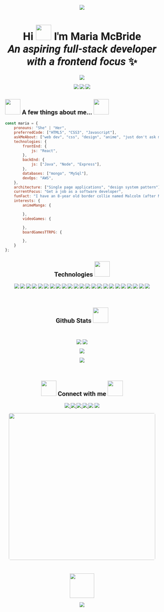 <div style="font-family: 'Fira Code iscript', 'Roboto'">
  <!-- BANNER LINK TO PORTFOLIO -->
  <!--  https://mariamcbride.github.io/portfolio/  -->
  <p align="center">
  <img src="https://media-exp1.licdn.com/dms/image/C4E16AQH1WygqDS5U3A/profile-displaybackgroundimage-shrink_200_800/0/1618354830494?e=1650499200&v=beta&t=deB4gLOOV-BojL6xsxRGZaasYNh1YbfWQoqVgVp0ZGg" />
  </p>
  
  <h1 align="center" style="font-size: 35px">Hi <img src="https://media.giphy.com/media/vByqwVn7mM9NEnr4kw/giphy.gif" width="50"> I'm Maria McBride<br>
    <em>An aspiring full-stack developer with a frontend focus</em> ✨</h1>

  <p align="center">
  <img src="https://media.giphy.com/media/10y00L5OqWgHD2/giphy.gif">
  </p>
  
  <!-- VISITS BADGES -->
  <p align="center">
   <img src="https://badges.pufler.dev/visits/mariamcbride/mariamcbride"/>
   <img src="https://badges.pufler.dev/repos/mariamcbride"/>
   <img src="https://badges.pufler.dev/commits/monthly/mariamcbride" />
  </p>
  
  <!-- ABOUT ME -->
  ## <img src="https://media.giphy.com/media/1BeE7pCRWrvxJgdTib/giphy.gif" width="50"> A few things about me... <img src="https://media.giphy.com/media/Mme4s8S3cm7fi/giphy.gif" width="50">
  
  ```javascript
  const maria = {
      pronouns: "She" | "Her",
      preferredCode: ["HTML5", "CSS3", "Javascript"],
      askMeAbout: ["web dev", "css", "design", "anime", "just don't ask me about listTasks"],
      technologies: {
          frontEnd: {
              js: "React",
          },
          backEnd: {
              js: ["Java", "Node", "Express"],
          },
          databases: ["mongo", "MySql"],
          devOps: "AWS",
      },
      architecture: ["Single page applications", "design system pattern"],
      currentFocus: "Get a job as a software developer",
      funFact: "I have an 8-year old border collie named Malcolm (after Malcolm Reynolds)",
      interests: {
          animeManga: {
  
          },
          videoGames: {
  
          },
          boardGamesTTRPG: {
  
          },
      }
  };
  ```
  
  <!-- TECH LANGUAGES & TOOLS -->
  <h2 align="center">Technologies <img src="https://media.giphy.com/media/WUlplcMpOCEmTGBtBW/giphy.gif" width="50"></h2>
  
  <p align="center">
  <img src="https://img.shields.io/badge/-HTML5-E34F26?style=for-the-badge&logo=html5&logoColor=white"/>
  <img src="https://img.shields.io/badge/-CSS3-1572B6?style=for-the-badge&logo=css3"/>
  <img src="https://img.shields.io/badge/-JavaScript-black?style=for-the-badge&logo=javascript"/>
  <img src="https://img.shields.io/badge/-Bootstrap-563D7C?style=for-the-badge&logo=bootstrap"/>
  <img src="https://img.shields.io/badge/-Python-yellow?style=for-the-badge&logo=python"/>
  <img src="https://img.shields.io/badge/-Flask-gray?style=for-the-badge&logo=flask"/>
  <img src="https://img.shields.io/badge/-MySQL-DD8A00?style=for-the-badge&logo=mysql"/>
  <img src="https://img.shields.io/badge/-Nodejs-white?style=for-the-badge&logo=Node.js"/>
  <img src="https://img.shields.io/badge/-Express-22AE5A?style=for-the-badge&logo=express"/>
  <img src="https://img.shields.io/badge/-React-212121?style=for-the-badge&logo=react"/>
  <img src="https://img.shields.io/badge/-MUI-0A1929?style=for-the-badge&logo=mui"/>
  <img src="https://img.shields.io/badge/-Sass-ED087D?style=for-the-badge&logo=sass"/>
  <img src="https://img.shields.io/badge/-MongoDB-FFF?style=for-the-badge&logo=mongodb"/>
  <img src="https://img.shields.io/badge/-Postman-FFF?style=for-the-badge&logo=postman"/>
  <img src="https://img.shields.io/badge/-Java-E34A86?style=for-the-badge&logo=java"/>
  <img src="https://img.shields.io/badge/-Spring-166E3A?style=for-the-badge&logo=spring"/>
  <img src="https://img.shields.io/badge/-VSCode-282A36?style=for-the-badge&logo=visualstudiocode"/>
  <img src="https://img.shields.io/badge/-GitHub-0D1117?style=for-the-badge&logo=github"/>
  <img src="https://img.shields.io/badge/-Git-black?style=for-the-badge&logo=git"/>
  <img src="https://img.shields.io/badge/-Amazon AWS-E98610?style=for-the-badge&logo=amazonaws"/>
  <img src="https://img.shields.io/badge/-Figma-19B2F1?style=for-the-badge&logo=figma"/>
  <img src="https://img.shields.io/badge/-Miro-F2C52D?style=for-the-badge&logo=miro"/>
  <img src="https://img.shields.io/badge/-Trello-095ED9?style=for-the-badge&logo=trello"/>
  </p>
  
  &nbsp;
  
  <!-- SNAKE CONTRIBUTION GRAPH -->
  <!-- <h2 align="center">
    Contribution Graph <img src="https://media.giphy.com/media/xUA7aZeLE2e0P7Znz2/giphy.gif" width="50">
  </h2>
  <p align="center">
    <img src="SVG HERE" alt="snake"></center>
  </p> -->
  
  <h2 align="center">
    Github Stats <img src="https://media.giphy.com/media/VgCDAzcKvsR6OM0uWg/giphy.gif" width="50">
  </h2>
  <br>
  
  <p align="center">
    <img align="center" src="https://github-readme-stats.vercel.app/api?username=mariamcbride&show_icons=true&theme=material-palenight&line_height=27">
    <img align="center" src="https://github-readme-stats.vercel.app/api/top-langs/?username=mariamcbride&theme=material-palenight&hide=html,css">
  </p>
  <p align="center">
   <img src="https://github-readme-streak-stats.herokuapp.com/?user=mariamcbride&show_icons=true&locale=en&layout=compact&theme=material-palenight&line_height=0" />
  </p>
  
  <p align="center">
   <img src="https://activity-graph.herokuapp.com/graph?username=mariamcbride&theme=material-palenight">
  </p>
  
  &nbsp;
  
  <!-- CONTACT -->
  <h2 align="center">
  <img src="https://media.giphy.com/media/KDyjO62u9A4FwCZuBF/giphy.gif" width="50">
   Connect with me <img src="https://media.giphy.com/media/kvbmvCuANwDGdNo3RE/giphy.gif" width="50"></h2>
  
  <p align="center">
  <a href="mailto: mariacmcbride2@gmail.com">
   <img src="https://img.shields.io/badge/-Gmail-c14438?style=flat&logo=Gmail&logoColor=red&link=mailto:mariacmcbride2@gmail.com"/>
  </a>
  <a href="https://www.linkedin.com/in/maria-mcbride/">
   <img src="https://img.shields.io/badge/-LinkedIn-1D2226?style=flat&logo=Linkedin&logoColor=0077B5&link=https://www.linkedin.com/in/maria-macbride/"/>
  </a>
  <a href="https://discord.gg/232744490970906624">
   <img src="https://img.shields.io/badge/-Discord-33363B?style=flat&logo=discord&logoColor=7289DA&link=https://discord.gg/232744490970906624"/>
  </a>
  <a href="https://steamcommunity.com/id/meraxxes/">
   <img src="https://img.shields.io/badge/-Steam-1B2838?style=flat&logo=steam&logoColor=3C77A3&link=https://steamcommunity.com/id/meraxxes/"/>
  </a>
   <img src="https://img.shields.io/badge/-Murr11891-33363B?style=flat&logo=battledotnet&logoColor=09BDDC"/>
   <img src="https://img.shields.io/badge/-mera_xxes-18181B?style=flat&logo=twitch&logoColor=772CE8"/>
  </p>
<p align="center">
  <img src="https://media.giphy.com/media/MMnDgPw0yB6ms/giphy.gif" width="480" height="480" frameBorder="0" style="border-radius: 5px"/><p><a href="https://giphy.com/gifs/animations-electronics-vintage-stuff-MMnDgPw0yB6ms"></a>
  </p>
  
  &nbsp;
  
  <p align="center">
  <img src="https://media.giphy.com/media/1beKPeRRyT2F2/giphy.gif" width="80">
  </p>
  <p align="center">
  <img src="https://spotify-recently-played-readme.vercel.app/api?user=129025865&count=3"/>
  </p>
  
</div>
